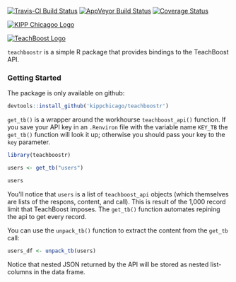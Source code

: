 
<!-- README.md is generated from README.Rmd. Please edit that file -->
[![Travis-CI Build Status](https://travis-ci.org/kippchicago/teachboostr.svg?branch=master)](https://travis-ci.org/kippchicago/teachboostr) [![AppVeyor Build Status](https://ci.appveyor.com/api/projects/status/github/kippchicago/teachboostr?branch=master&svg=true)](https://ci.appveyor.com/project/kippchicago/teachboostr) [![Coverage Status](https://img.shields.io/codecov/c/github/kippchicago/teachboostr/master.svg)](https://codecov.io/github/kippchicago/teachboostr?branch=master)

[![KIPP Chicagoo Logo](http://static1.squarespace.com/static/550ad117e4b0c3f5e0bd447e/5519bc78e4b02884e1035c91/553d2879e4b0fd1d73f54cb7/1475107551348/KIPP+-+Option+2.jpg?format=1000w)](http://www.kippchicago.org)

[![TeachBoost Logo](http://www.saimgs.com/imglib/products/logos-hd/logo_6390_hd.png?v=0b17fa1cf279780b19ac4370d93aca2d)](http://www.teachboost.com)

`teachboostr` is a simple R package that provides bindings to the TeachBoost API.

### Getting Started

The package is only available on github:

``` r
devtools::install_github('kippchicago/teachboostr')
```

`get_tb()` is a wrapper around the workhourse `teachboost_api()` function. If you save your API key in an `.Renviron` file with the variable name `KEY_TB` the `get_tb()` function will look it up; otherwise you should pass your key to the `key` parameter.

``` r
library(teachboostr)

users <- get_tb("users")

users
```

You'll notice that `users` is a list of `teachboost_api` objects (which themselves are lists of the respons, content, and call). This is result of the 1,000 record limit that TeachBoost imposes. The `get_tb()` function automates repining the api to get every record.

You can use the `unpack_tb()` function to extract the content from the `get_tb` call:

``` r
users_df <- unpack_tb(users)
```

Notice that nested JSON returned by the API will be stored as nested list-columns in the data frame.
